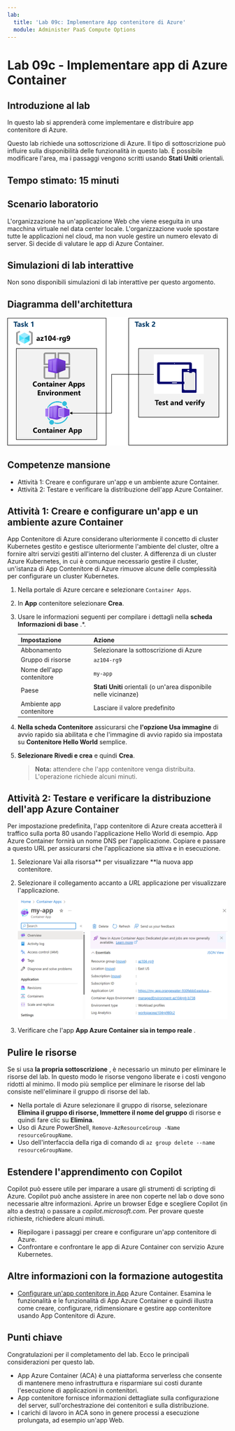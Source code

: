 ```yaml
---
lab:
  title: 'Lab 09c: Implementare App contenitore di Azure'
  module: Administer PaaS Compute Options
---
```


# Lab 09c - Implementare app di Azure Container

## Introduzione al lab

In questo lab si apprenderà come implementare e distribuire app contenitore di Azure.

Questo lab richiede una sottoscrizione di Azure. Il tipo di sottoscrizione può influire sulla disponibilità delle funzionalità in questo lab. È possibile modificare l'area, ma i passaggi vengono scritti usando **Stati Uniti** orientali.

## Tempo stimato: 15 minuti

## Scenario laboratorio

L'organizzazione ha un'applicazione Web che viene eseguita in una macchina virtuale nel data center locale. L'organizzazione vuole spostare tutte le applicazioni nel cloud, ma non vuole gestire un numero elevato di server. Si decide di valutare le app di Azure Container.

## Simulazioni di lab interattive

Non sono disponibili simulazioni di lab interattive per questo argomento. 

## Diagramma dell'architettura

![Diagramma delle attività.](../media/az104-lab09b-aca-architecture.png)

## Competenze mansione

- Attività 1: Creare e configurare un'app e un ambiente azure Container.
- Attività 2: Testare e verificare la distribuzione dell'app Azure Container.

## Attività 1: Creare e configurare un'app e un ambiente azure Container

App Contenitore di Azure considerano ulteriormente il concetto di cluster Kubernetes gestito e gestisce ulteriormente l'ambiente del cluster, oltre a fornire altri servizi gestiti all'interno del cluster. A differenza di un cluster Azure Kubernetes, in cui è comunque necessario gestire il cluster, un'istanza di App Contenitore di Azure rimuove alcune delle complessità per configurare un cluster Kubernetes.

1. Nella portale di Azure cercare e selezionare `Container Apps`.

1. In **App** contenitore selezionare **Crea**.

1. Usare le informazioni seguenti per compilare i dettagli nella **scheda Informazioni di base** .*.

    | Impostazione | Azione |
    |---|---|
    | Abbonamento | Selezionare la sottoscrizione di Azure |
    | Gruppo di risorse | `az104-rg9` |
    | Nome dell'app contenitore |  `my-app` |
    | Paese    | **Stati Uniti** orientali (o un'area disponibile nelle vicinanze) |
    | Ambiente app contenitore | Lasciare il valore predefinito |

1. **Nella scheda Contenitore** assicurarsi che **l'opzione Usa immagine** di avvio rapido sia abilitata e che l'immagine di avvio rapido sia impostata su **Contenitore Hello World** semplice.

1. **Selezionare Rivedi e crea** e quindi **Crea**.

    >**Nota:** attendere che l'app contenitore venga distribuita. L'operazione richiede alcuni minuti. 
 
## Attività 2: Testare e verificare la distribuzione dell'app Azure Container

Per impostazione predefinita, l'app contenitore di Azure creata accetterà il traffico sulla porta 80 usando l'applicazione Hello World di esempio. App Azure Container fornirà un nome DNS per l'applicazione. Copiare e passare a questo URL per assicurarsi che l'applicazione sia attiva e in esecuzione.

1. Selezionare Vai alla risorsa** per visualizzare **la nuova app contenitore.

1. Selezionare il collegamento accanto a *URL* applicazione per visualizzare l'applicazione.

    ![Screenshot della pagina di panoramica di ACA nel portale.](../media/az104-lab09b-aca-overview.png)

1. Verificare che l'app **App Azure Container sia in tempo reale** .
   
## Pulire le risorse

Se si usa **la propria sottoscrizione** , è necessario un minuto per eliminare le risorse del lab. In questo modo le risorse vengono liberate e i costi vengono ridotti al minimo. Il modo più semplice per eliminare le risorse del lab consiste nell'eliminare il gruppo di risorse del lab. 

+ Nella portale di Azure selezionare il gruppo di risorse, selezionare **Elimina il gruppo di risorse, **Immettere il nome** del gruppo** di risorse e quindi fare clic su **Elimina**.
+ Uso di Azure PowerShell, `Remove-AzResourceGroup -Name resourceGroupName`.
+ Uso dell'interfaccia della riga di comando di `az group delete --name resourceGroupName`.

## Estendere l'apprendimento con Copilot
Copilot può essere utile per imparare a usare gli strumenti di scripting di Azure. Copilot può anche assistere in aree non coperte nel lab o dove sono necessarie altre informazioni. Aprire un browser Edge e scegliere Copilot (in alto a destra) o passare a *copilot.microsoft.com*. Per provare queste richieste, richiedere alcuni minuti.

+ Riepilogare i passaggi per creare e configurare un'app contenitore di Azure.
+ Confrontare e confrontare le app di Azure Container con servizio Azure Kubernetes.

## Altre informazioni con la formazione autogestita

+ [Configurare un'app contenitore in App](https://learn.microsoft.com/training/modules/configure-container-app-azure-container-apps/) Azure Container. Esamina le funzionalità e le funzionalità di App Azure Container e quindi illustra come creare, configurare, ridimensionare e gestire app contenitore usando App Contenitore di Azure.


## Punti chiave

Congratulazioni per il completamento del lab. Ecco le principali considerazioni per questo lab. 

+ App Azure Container (ACA) è una piattaforma serverless che consente di mantenere meno infrastruttura e risparmiare sui costi durante l'esecuzione di applicazioni in contenitori.
+ App contenitore fornisce informazioni dettagliate sulla configurazione del server, sull'orchestrazione dei contenitori e sulla distribuzione. 
+ I carichi di lavoro in ACA sono in genere processi a esecuzione prolungata, ad esempio un'app Web.

     
